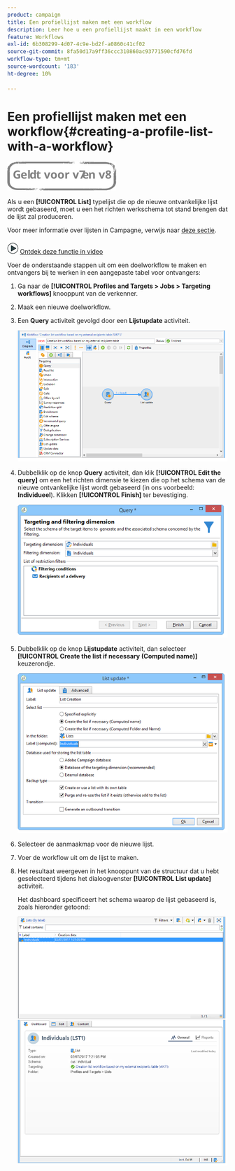 ```yaml
---
product: campaign
title: Een profiellijst maken met een workflow
description: Leer hoe u een profiellijst maakt in een workflow
feature: Workflows
exl-id: 6b308299-4d07-4c9e-bd2f-a0860c41cf02
source-git-commit: 8fa50d17a9ff36ccc310860ac93771590cfd76fd
workflow-type: tm+mt
source-wordcount: '183'
ht-degree: 10%

---
```


# Een profiellijst maken met een workflow{#creating-a-profile-list-with-a-workflow}

![](../../assets/common.svg)

Als u een **[!UICONTROL List]** typelijst die op de nieuwe ontvankelijke lijst wordt gebaseerd, moet u een het richten werkschema tot stand brengen dat de lijst zal produceren.

Voor meer informatie over lijsten in Campagne, verwijs naar [deze sectie](../../platform/using/creating-and-managing-lists.md#about-lists-in-adobe-campaign).

![](assets/do-not-localize/how-to-video.png) [Ontdek deze functie in video](../../platform/using/creating-and-managing-lists.md#create-list-in-a-wf-video)

Voer de onderstaande stappen uit om een doelworkflow te maken en ontvangers bij te werken in een aangepaste tabel voor ontvangers:

1. Ga naar de **[!UICONTROL Profiles and Targets > Jobs > Targeting workflows]** knooppunt van de verkenner.
1. Maak een nieuwe doelworkflow.
1. Een **Query** activiteit gevolgd door een **Lijstupdate** activiteit.

   ![](assets/mapping_create_list_workflow01.png)

1. Dubbelklik op de knop **Query** activiteit, dan klik **[!UICONTROL Edit the query]** om een het richten dimensie te kiezen die op het schema van de nieuwe ontvankelijke lijst wordt gebaseerd (in ons voorbeeld: **Individueel**). Klikken **[!UICONTROL Finish]** ter bevestiging.

   ![](assets/mapping_create_list_workflow03.png)

1. Dubbelklik op de knop **Lijstupdate** activiteit, dan selecteer **[!UICONTROL Create the list if necessary (Computed name)]** keuzerondje.

   ![](assets/mapping_create_list_workflow02.png)

1. Selecteer de aanmaakmap voor de nieuwe lijst.
1. Voer de workflow uit om de lijst te maken.
1. Het resultaat weergeven in het knooppunt van de structuur dat u hebt geselecteerd tijdens het dialoogvenster **[!UICONTROL List update]** activiteit.

   Het dashboard specificeert het schema waarop de lijst gebaseerd is, zoals hieronder getoond:

   ![](assets/mapping_list_view.png)

